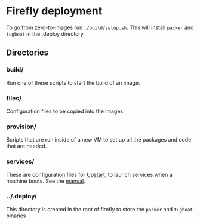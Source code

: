 Firefly deployment
==================

To go from zero-to-images run `./build/setup.sh`. This will install `packer` and `tugboat` in the .deploy directory.

## Directories

### build/

Run one of these scripts to start the build of an image.

### files/

Configuration files to be copied into the images.

### provision/

Scripts that are run inside of a new VM to set up all the packages and code that are needed.

### services/

These are configuration files for [Upstart](http://upstart.ubuntu.com/), to launch services when a machine boots. See the [manual](http://upstart.ubuntu.com/cookbook/).

### ../.deploy/

This directory is created in the root of firefly to store the `packer` and `tugboat` binaries

